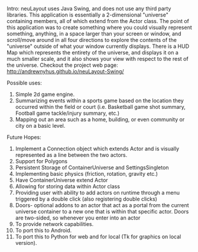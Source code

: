 Intro:
neuLayout uses Java Swing, and does not use any third party libraries.  This application is essentially a 2-dimensional "universe" containing members, all of which extend from the Actor class.  The point of this application was to create something where you could visually represent something, anything, in a space larger than your screen or window, and scroll/move around in all four directions to explore the contents of the "universe" outside of what your window currently displays.  There is a HUD Map which represents the entirety of the universe, and displays it on a much smaller scale, and it also shows your view with respect to the rest of the universe.
Checkout the project web page: http://andrewnyhus.github.io/neuLayout-Swing/

Possible uses:

1) Simple 2d game engine.
2) Summarizing events within a sports game based on the location they occurred within the field or court (i.e. Basketball game shot summary, Football game tackle/injury summary, etc.)
3) Mapping out an area such as a home, building, or even community or city on a basic level.

Future Hopes:
1) Implement a Connection object which extends Actor and is visually represented as a line between the two actors.  
2) Support for Polygons 
3) Persistent Storage of ContainerUniverse and SettingsSingleton
4) Implementing basic physics (friction, rotation, gravity etc.)
5) Have ContainerUniverse extend Actor
6) Allowing for storing data within Actor class
7) Providing user with ability to add actors on runtime through a
   menu triggered by a double click (also registering double clicks)
8) Doors- optional addons to an actor that act as a portal from the current universe container to a new one that is within that specific actor.  Doors are two-sided, so whenever you enter into an actor 
9) To provide network capabilities.
10) To port this to Android.
11) To port this to Python for web and for local (Tk for graphics on local version).

